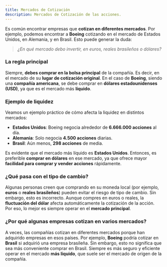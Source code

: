 ```yaml
---
title: Mercados de Cotización
description: Mercados de Cotización de las acciones.
---
```


Es común encontrar empresas que **cotizan en diferentes mercados**. Por ejemplo, podemos encontrar a **Boeing** cotizando en el mercado de Estados Unidos, en Alemania, y en Brasil. Esto puede generar la duda: 

> _¿En qué mercado debo invertir, en euros, reales brasileños o dólares?_

### La regla principal

Siempre, **debes comprar en la bolsa principal** de la compañía. Es decir, en el mercado de su **lugar de cotización original**. En el caso de **Boeing**, siendo una **compañía americana**, se debe comprar en **dólares estadounidenses (USD)**, ya que es el mercado más **líquido**.

### Ejemplo de liquidez

Veamos un ejemplo práctico de cómo afecta la liquidez en distintos mercados:

- **Estados Unidos**: Boeing negocia alrededor de **6.666.000 acciones** al día.
- **Alemania**: Solo negocia **4.500 acciones** diarias.
- **Brasil**: Aún menos, **298 acciones** de media.

Es evidente que el mercado más líquido es **Estados Unidos**. Entonces, es preferible **comprar en dólares** en ese mercado, ya que ofrece mayor **facilidad para comprar y vender acciones** rápidamente.

### ¿Qué pasa con el tipo de cambio?

Algunas personas creen que comprando en su moneda local (por ejemplo, **euros** o **reales brasileños**) pueden evitar el riesgo de tipo de cambio. Sin embargo, esto es incorrecto. Aunque compres en euros o reales, la **fluctuación del dólar** afecta automáticamente la cotización de la acción. Por eso, lo mejor es siempre operar en el **mercado principal**.

### ¿Por qué algunas empresas cotizan en varios mercados?

A veces, las compañías cotizan en diferentes mercados porque han adquirido empresas en esos países. Por ejemplo, **Boeing** podría cotizar en **Brasil** si adquirió una empresa brasileña. Sin embargo, esto no significa que sea más conveniente comprar en Brasil. Siempre es más seguro y eficiente operar en el mercado **más líquido**, que suele ser el mercado de origen de la compañía.
